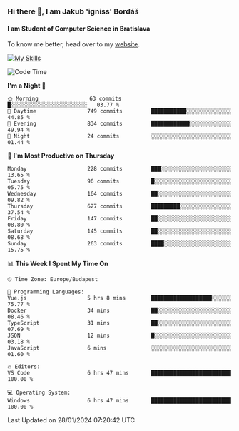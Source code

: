 ### Hi there 👋, I am Jakub 'igniss' Bordáš

#### I am Student of Computer Science in Bratislava
To know me better, head over to my [website](https://bordas.sk).

[![My Skills](https://skillicons.dev/icons?i=js,html,css,figma,svelte,java,kotlin,python,postgresql,typescript,nest,nodejs)](https://bordas.sk)


<!--START_SECTION:waka-->
![Code Time](http://img.shields.io/badge/Code%20Time-1%2C375%20hrs%2053%20mins-blue)

**I'm a Night 🦉** 

```text
🌞 Morning                63 commits          █░░░░░░░░░░░░░░░░░░░░░░░░   03.77 % 
🌆 Daytime                749 commits         ███████████░░░░░░░░░░░░░░   44.85 % 
🌃 Evening                834 commits         ████████████░░░░░░░░░░░░░   49.94 % 
🌙 Night                  24 commits          ░░░░░░░░░░░░░░░░░░░░░░░░░   01.44 % 
```
📅 **I'm Most Productive on Thursday** 

```text
Monday                   228 commits         ███░░░░░░░░░░░░░░░░░░░░░░   13.65 % 
Tuesday                  96 commits          █░░░░░░░░░░░░░░░░░░░░░░░░   05.75 % 
Wednesday                164 commits         ██░░░░░░░░░░░░░░░░░░░░░░░   09.82 % 
Thursday                 627 commits         █████████░░░░░░░░░░░░░░░░   37.54 % 
Friday                   147 commits         ██░░░░░░░░░░░░░░░░░░░░░░░   08.80 % 
Saturday                 145 commits         ██░░░░░░░░░░░░░░░░░░░░░░░   08.68 % 
Sunday                   263 commits         ████░░░░░░░░░░░░░░░░░░░░░   15.75 % 
```


📊 **This Week I Spent My Time On** 

```text
🕑︎ Time Zone: Europe/Budapest

💬 Programming Languages: 
Vue.js                   5 hrs 8 mins        ███████████████████░░░░░░   75.77 % 
Docker                   34 mins             ██░░░░░░░░░░░░░░░░░░░░░░░   08.46 % 
TypeScript               31 mins             ██░░░░░░░░░░░░░░░░░░░░░░░   07.69 % 
JSON                     12 mins             █░░░░░░░░░░░░░░░░░░░░░░░░   03.18 % 
JavaScript               6 mins              ░░░░░░░░░░░░░░░░░░░░░░░░░   01.60 % 

🔥 Editors: 
VS Code                  6 hrs 47 mins       █████████████████████████   100.00 % 

💻 Operating System: 
Windows                  6 hrs 47 mins       █████████████████████████   100.00 % 
```


 Last Updated on 28/01/2024 07:20:42 UTC
<!--END_SECTION:waka-->
